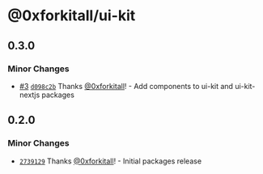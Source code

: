 # @0xforkitall/ui-kit

## 0.3.0

### Minor Changes

-   [#3](https://github.com/0xforkitall/ui-kit/pull/3) [`d098c2b`](https://github.com/0xforkitall/ui-kit/commit/d098c2bb0235c2b6345a62fbf7c9b0c89ef42207) Thanks [@0xforkitall](https://github.com/0xforkitall)! - Add components to ui-kit and ui-kit-nextjs packages

## 0.2.0

### Minor Changes

-   [`2739129`](https://github.com/0xforkitall/ui-kit/commit/2739129baffaa8b28e69850a4b967d76e024dc21) Thanks [@0xforkitall](https://github.com/0xforkitall)! - Initial packages release
